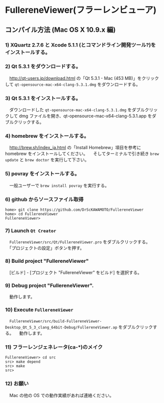 # FullereneViewer(フラーレンビューア)
## コンパイル方法 (Mac OS X 10.9.x 編)
### 1) XQuartz 2.7.6 と Xcode 5.1.1 (とコマンドライン開発ツール?)をインストールする。
### 2) Qt 5.3.1 をダウンロードする。
　<http://qt-users.jp/download.html> の「Qt 5.3.1 - Mac (453 MB)」をクリックして `qt-opensource-mac-x64-clang-5.3.1.dmg` をダウンロードする。

### 3) Qt 5.3.1 をインストールする。
　ダウンロードした `qt-opensource-mac-x64-clang-5.3.1.dmg` をダブルクリックして dmg ファイルを開き、qt-opensource-mac-x64-clang-5.3.1.app をダブルクリックする。

### 4) homebrew をインストールする。
　<http://brew.sh/index_ja.html> の「Install Homebrew」項目を参考に homebrew をインストールしてください。
　そしてターミナルで引き続き `brew update` と `brew doctor` を実行して下さい。

### 5) povray をインストールする。
　一般ユーザーで `brew install povray` を実行する。

### 6) github からソースファイル取得
    home> git clone https://github.com/DrScKAWAMOTO/FullereneViewer
    home> cd FullereneViewer
    FullereneViewer> 

### 7) Launch `Qt Creator`
　`FullereneViewer/src/Qt/FullereneViewer.pro` をダブルクリックする。
　「プロジェクトの設定」ボタンを押す。

### 8) Build project "FullereneViewer"
　[ビルド] - [プロジェクト "FullereneViewer" をビルド] を選択する。

### 9) Debug project "FullereneViewer".
　動作します。

### 10) Execute `FullereneViewer`
　`FullereneViewer/src/build-FullereneViewer-Desktop_Qt_5_3_clang_64bit-Debug/FullereneViewer.ap` をダブルクリックする。
　動作します。

### 11) フラーレンジェネレータ(ca-*)のメイク
    FullereneViewer> cd src
    src> make depend
    src> make
    src> 

### 12) お願い
　Mac の他の OS での動作実績があれば連絡ください。
